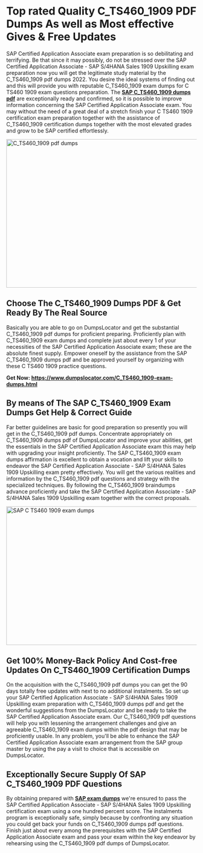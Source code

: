 <h1><strong>Top rated Quality C_TS460_1909 PDF Dumps As well as Most effective Gives &amp; Free Updates</strong></h1>
<p>SAP Certified Application Associate exam preparation is so debilitating and terrifying. Be that since it may possibly, do not be stressed over the SAP Certified Application Associate - SAP S/4HANA Sales 1909 Upskilling exam preparation now you will get the legitimate study material by the C_TS460_1909 pdf dumps 2022. You desire the ideal systems of finding out and this will provide you with reputable C_TS460_1909 exam dumps for C TS460 1909 exam questions preparation. The <strong><a href="https://www.dumpslocator.com/C_TS460_1909-exam-dumps.html">SAP C_TS460_1909 dumps pdf</a></strong> are exceptionally ready and confirmed, so it is possible to improve information concerning the SAP Certified Application Associate exam. You may without the need of a great deal of a stretch finish your C TS460 1909 certification exam preparation together with the assistance of C_TS460_1909 certification dumps together with the most elevated grades and grow to be SAP certified effortlessly.</p>
<p><img src="https://i.ibb.co/SKhFh8d/Pastel-Purple-Computer-UI-Class-Syllabus-Education-Presentation.png" alt="C_TS460_1909 pdf dumps" width="700" height="393" /></p>
<h2><strong>Choose The C_TS460_1909 Dumps PDF &amp; Get Ready By The Real Source</strong></h2>
<p>Basically you are able to go on DumpsLocator and get the substantial C_TS460_1909 pdf dumps for proficient preparing. Proficiently plan with C_TS460_1909 exam dumps and complete just about every 1 of your necessities of the SAP Certified Application Associate exam; these are the absolute finest supply. Empower oneself by the assistance from the SAP C_TS460_1909 dumps pdf and be approved yourself by organizing with these C TS460 1909 practice questions.</p>
<p><strong>Get Now: <a href="https://www.dumpslocator.com/C_TS460_1909-exam-dumps.html">https://www.dumpslocator.com/C_TS460_1909-exam-dumps.html</a></strong></p>
<h2><strong>By means of The SAP C_TS460_1909 Exam Dumps Get Help &amp; Correct Guide</strong></h2>
<p>Far better guidelines are basic for good preparation so presently you will get in the C_TS460_1909 pdf dumps. Concentrate appropriately on C_TS460_1909 dumps pdf of DumpsLocator and improve your abilities, get the essentials in the SAP Certified Application Associate exam this may help with upgrading your insight proficiently. The SAP C_TS460_1909 exam dumps affirmation is excellent to obtain a vocation and lift your skills to endeavor the SAP Certified Application Associate - SAP S/4HANA Sales 1909 Upskilling exam pretty effectively. You will get the various realities and information by the C_TS460_1909 pdf questions and strategy with the specialized techniques. By following the C_TS460_1909 braindumps advance proficiently and take the SAP Certified Application Associate - SAP S/4HANA Sales 1909 Upskilling exam together with the correct proposals.</p>
<p><a href="https://www.dumpslocator.com/C_TS460_1909-exam-dumps.html"><img src="https://i.ibb.co/NtZbgjG/Blue-and-White-Medical-Dental-Clinic-Facebook-Ad.png" alt="SAP C TS460 1909 exam dumps" width="700" height="367" /></a></p>
<h2><strong>Get 100% Money-Back Policy And Cost-free Updates On C_TS460_1909 Certification Dumps</strong></h2>
<p>On the acquisition with the C_TS460_1909 pdf dumps you can get the 90 days totally free updates with next to no additional instalments. So set up your SAP Certified Application Associate - SAP S/4HANA Sales 1909 Upskilling exam preparation with C_TS460_1909 dumps pdf and get the wonderful suggestions from the DumpsLocator and be ready to take the SAP Certified Application Associate exam. Our C_TS460_1909 pdf questions will help you with lessening the arrangement challenges and give an agreeable C_TS460_1909 exam dumps within the pdf design that may be proficiently usable. In any problem, you'll be able to enhance the SAP Certified Application Associate exam arrangement from the SAP group master by using the pay a visit to choice that is accessible on DumpsLocator.</p>
<h2><strong>Exceptionally Secure Supply Of SAP C_TS460_1909 PDF Questions</strong></h2>
<p>By obtaining prepared with <strong><a href="https://www.dumpslocator.com/sap-exams.html">SAP exam dumps</a></strong> we're ensured to pass the SAP Certified Application Associate - SAP S/4HANA Sales 1909 Upskilling certification exam using a one hundred percent score. The instalments program is exceptionally safe, simply because by confronting any situation you could get back your funds on C_TS460_1909 dumps pdf questions. Finish just about every among the prerequisites with the SAP Certified Application Associate exam and pass your exam within the key endeavor by rehearsing using the C_TS460_1909 pdf dumps of DumpsLocator.</p>
